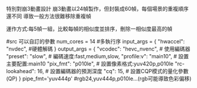 特別對崩3動畫設計
崩3動畫以24幀製作，但封裝成60幀，每個場景的重複順序還不同
導致一般方法很難移除重複幀

運作方式:每5幀一組，比較每幀的相似度並排序，刪除一相似度最高的幀

#src 可以自訂的參數
num_cores = 14                  #多執行序
input_args = {
    "hwaccel": "nvdec",         #硬體解碼
}
output_args = {
    "vcodec": "hevc_nvenc",     # 使用編碼器
    "preset": "slow",           # 編碼速度:fast,medium,slow,
    "profile:v": "main10",      # 設置主要配置:main10
    "pix_fmt": "p010le",        # 設置像素格式:yuv420p,p010le
    "rc-lookahead": 16,         # 設置編碼器的預測深度
    "cq": 15,                   # 設置CQP模式的量化參數(QP)
}
pipe_fmt='yuv444p'              #rgb24,yuv444p,p010le...(rgb可能導致色彩偏移)

